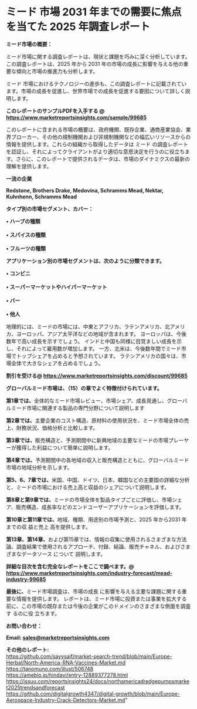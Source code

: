 # ミード 市場 2031 年までの需要に焦点を当てた 2025 年調査レポート

<strong><b>ミード市場の概要：</b></strong>

ミード市場に関する調査レポートは、現状と課題を巧みに深く分析しています。この調査レポートは、2025 年から 2031 年の市場の成長に影響を与える他の重要な傾向と市場の推進力も分析します。

ミード 市場におけるテクノロジーの進歩も、この調査レポートに記載されています。市場の成長を促進し、世界市場での成長を促進する要因について詳しく説明します。

<strong>このレポートのサンプルPDFを入手する @ <a href=https://www.marketreportsinsights.com/sample/99685>https://www.marketreportsinsights.com/sample/99685</a></strong>

このレポートに含まれる市場の概要は、政府機関、既存企業、通商産業協会、業界ブローカー、その他の規制機関および非規制機関などの幅広いリソースからの情報を提供します。これらの組織から取得したデータは ミード の調査レポートを認証し、それによってクライアントがより適切な意思決定を行うのに役立ちます。さらに、このレポートで提供されるデータは、市場のダイナミクスの最新の理解を提供します。

<strong>一流の企業</strong>

<strong><b>Redstone, Brothers Drake, Medovina, Schramms Mead, Nektar, Kuhnhenn, Schramms Mead</b></strong>

<strong><b>タイプ別の市場セグメント、カバー：</b></strong>

<strong>• ハーブの種類<br><br>• スパイスの種類<br><br>• フルーツの種類</strong>

<strong><b>アプリケーション別の市場セグメントは、次のように分類できます。</b></strong>

<strong>• コンビニ<br><br>• スーパーマーケットやハイパーマーケット<br><br>• バー<br><br>• 他人</strong>

 地理的には、ミードの市場には、中東とアフリカ、ラテンアメリカ、北アメリカ、ヨーロッパ、アジア太平洋などの地域が含まれます。 ヨーロッパは、今後数年で高い成長を示すでしょう。 インドと中国も同様に目覚ましい成長を示し、それによって雇用数が増加します。 一方、北米は、今後数年間でミード市場でトップシェアを占めると予想されています。 ラテンアメリカの国々は、市場全体で大きなシェアを占めるでしょう。

<strong>割引を受ける@ <a href=https://www.marketreportsinsights.com/discount/99685>https://www.marketreportsinsights.com/discount/99685</a></strong>

<strong><b>グローバルミード市場は、（15）の章でよく特徴付けられています。</b></strong>

<strong><b>第</b></strong><strong><b>1章では、</b></strong>全体的なミード市場レビュー、市場シェア、成長見通し、グローバルミード市場に関連する製品の専門分野について説明します

<strong><b>第2章では、</b></strong>主要企業のコスト構造、原材料の使用状況を、ミード市場全体の売上、財務状況、価格分析と比較します。

<strong><b>第3章では、</b></strong>販売構造と、予測期間中に新興地域の主要なミードの市場プレーヤーが獲得した利益について簡単に説明します。

<strong><b>第4章では、</b></strong>予測期間中の各地域の収入と販売構造とともに、グローバルミード市場の地域分析を示します。

<strong><b>第5、6、7章では、</b></strong>米国、中国、ドイツ、日本、韓国などの主要国の詳細な分析と、ミードの市場における売上高と収益のシェアについて説明します。

<strong><b>第8章と第9章では、</b></strong>ミードの市場全体を製品タイプごとに評価し、市場シェア、販売構造、成長率などのエンドユーザーアプリケーションを評価します。

<strong><b>第10章と第11章では、</b></strong>地域、種類、用途別の市場予測と、2025 年から2031 年までの収 益と売上 高を提供します。

<strong><b>第13章、第14章、</b></strong>および第15章では、情報の収集に使用されるさまざまな方法論、調査結果で使用されるアプローチ、付録、結論、販売チャネル、およびさまざまなデータソース について 説明します。

<strong>詳細な目次を含む完全なレポートをここで調べます。@ <a href=https://www.marketreportsinsights.com/industry-forecast/mead-industry-99685>https://www.marketreportsinsights.com/industry-forecast/mead-industry-99685</a></strong>

<strong><b>最後に、</b></strong>ミード市場調査は、市場の成長 に影響を</a>与える主要な課題に関する重要な情報を提供します。 レポートは、ミード市場に投資または事業を拡大する前に、この市場の既存または今後の企業がこのドメインのさまざまな側面を調査す るのに役 立ちます。

<strong><b>お問い合わせ：</b></strong>

<strong>Email: </strong><a href=mailto:sales@marketreportsinsights.com><strong>sales@marketreportsinsights.com</strong></a>

<strong>その他のレポート:</strong>
<br>
<a href=https://github.com/sayysaif/market-search-trend/blob/main/Europe-Herbal/North-America-RNA-Vaccines-Market.md>https://github.com/sayysaif/market-search-trend/blob/main/Europe-Herbal/North-America-RNA-Vaccines-Market.md</a>
<br>
<a href=https://tanomuno.com/illust/506748>https://tanomuno.com/illust/506748</a>
<br>
<a href=https://ameblo.jp/hindavi/entry-12889377278.html>https://ameblo.jp/hindavi/entry-12889377278.html</a>
<br>
<a href=https://issuu.com/reportsinsights24/docs/northamericadredgepumpsmarket2025trendsandforecast>https://issuu.com/reportsinsights24/docs/northamericadredgepumpsmarket2025trendsandforecast</a>
<br>
<a href=https://github.com/digitalgrowth4347/digital-growth/blob/main/Europe-Aerospace-Industry-Crack-Detectors-Market.md>https://github.com/digitalgrowth4347/digital-growth/blob/main/Europe-Aerospace-Industry-Crack-Detectors-Market.md</a>"

